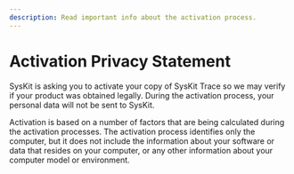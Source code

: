 ```yaml
---
description: Read important info about the activation process.
---
```


# Activation Privacy Statement

SysKit is asking you to activate your copy of SysKit Trace so we may verify if your product was obtained legally. During the activation process, your personal data will not be sent to SysKit.

Activation is based on a number of factors that are being calculated during the activation processes. The activation process identifies only the computer, but it does not include the information about your software or data that resides on your computer, or any other information about your computer model or environment.


